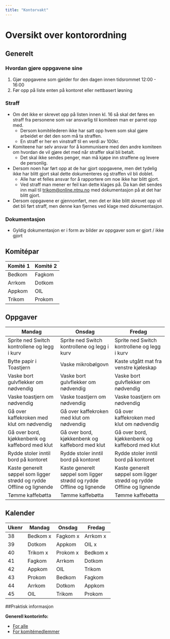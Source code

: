 ```yaml
---
title: "Kontorvakt"
---
```


# Oversikt over kontorordning

## Generelt

### Hvordan gjøre oppgavene sine

1. Gjør oppgavene som gjelder for den dagen innen tidsrommet 12:00 - 16:00
2. Før opp på liste enten på kontoret eller nettbasert løsning

### Straff

- Om det ikke er skrevet opp på listen innen kl. 16 så skal det føres en straff fra personene som var ansvarlig til komiteen man er parret opp med. 
    - Dersom komitélederen ikke har satt opp hvem som skal gjøre arbeidet er det den som må ta straffen.
    - En straff er her en vinstraff til en verdi av 100kr.
- Komiteene har selv ansvar for å kommunisere med den andre komiteen om hvordan de vil gjøre det med når straffer skal bli betalt. 
    - Det skal ikke sendes penger, man må kjøpe inn straffene og levere de personlig.
- Dersom noen har ført opp at de har gjort oppgavene, men det tydelig ikke har blitt gjort skal dette dokumenteres og straffen vil bli doblet.
    - Alle har et felles ansvar for å rapportere om noe ikke har blitt gjort.
    - Ved straff man mener er feil kan dette klages på. Da kan det sendes inn mail til trikom@online.ntnu.no med dokumentasjon på at det har blitt gjort.
- Dersom oppgavene er gjennomført, men det er ikke blitt skrevet opp vil det bli ført straff, men denne kan fjernes ved klage med dokumentasjon.

### Dokumentasjon

- Gyldig dokumentasjon er i form av bilder av oppgaver som er gjort / ikke gjort

## Komitépar

| Komité 1 | Komité 2 |
| -------- | -------- |
| Bedkom   | Fagkom   |
| Arrkom   | Dotkom   |
| Appkom   | OIL      |
| Trikom   | Prokom   |

## Oppgaver

| Mandag                                                       | Onsdag                                                       | Fredag                                                       |
| ------------------------------------------------------------ | ------------------------------------------------------------ | ------------------------------------------------------------ |
| Sprite ned Switch kontrollene og legg i kurv                 | Sprite ned Switch kontrollene og legg i kurv                 | Sprite ned Switch kontrollene og legg i kurv                 |
| Bytte papir i Toastjern                                      | Vaske mikrobølgovn                                           | Kaste utgått mat fra venstre kjøleskap                       |
| Vaske bort gulvflekker om nødvendig                          | Vaske bort gulvflekker om nødvendig                          | Vaske bort gulvflekker om nødvendig                          |
| Vaske toastjern om nødvendig                                 | Vaske toastjern om nødvendig                                 | Vaske toastjern om nødvendig                                 |
| Gå over kaffekroken med klut om nødvendig                    | Gå over kaffekroken med klut om nødvendig                    | Gå over kaffekroken med klut om nødvendig                    |
| Gå over bord, kjøkkenbenk og kaffebord med klut              | Gå over bord, kjøkkenbenk og kaffebord med klut              | Gå over bord, kjøkkenbenk og kaffebord med klut              |
| Rydde stoler inntil bord på kontoret                         | Rydde stoler inntil bord på kontoret                         | Rydde stoler inntil bord på kontoret                         |
| Kaste generelt søppel som ligger strødd og rydde Offline og lignende | Kaste generelt søppel som ligger strødd og rydde Offline og lignende | Kaste generelt søppel som ligger strødd og rydde Offline og lignende |
| Tømme kaffebøtta                                             | Tømme kaffebøtta                                             | Tømme kaffebøtta                                             |



## Kalender

| Ukenr        | Mandag          | Onsdag          | Fredag          |
| ------------ | --------------- | --------------- | --------------- |
| 38           | Bedkom x     | Fagkom x     | Arrkom x      |
| 39          | Dotkom          | Appkom     | OIL x            |
| 40           | Trikom x         | Prokom x          | Bedkom x         |
| 41           | Fagkom| Arrkom | Dotkom |
| 42           | Appkom | OIL | Trikom |
| 43           | Prokom | Bedkom | Fagkom|
| 44           | Arrkom | Dotkom | Appkom|
| 45           | OIL | Trikom | Prokom        |




##Praktisk informasjon

**Generell kontorinfo:**

- [For alle](https://online.ntnu.no/wiki/online/kontoret/)
- [For komitémedlemmer](https://online.ntnu.no/wiki/komiteer/kontoret/)